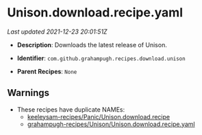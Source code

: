 # Unison.download.recipe.yaml

_Last updated 2021-12-23 20:01:51Z_

- **Description**: Downloads the latest release of Unison.

- **Identifier**: `com.github.grahampugh.recipes.download.unison`

- **Parent Recipes**: `None`


## Warnings

- These recipes have duplicate NAMEs:
    - [keeleysam-recipes/Panic/Unison.download.recipe](/autopkg-dupe-tracker/keeleysam-recipes/Panic/Unison.download.recipe)
    - [grahampugh-recipes/Unison/Unison.download.recipe.yaml](/autopkg-dupe-tracker/grahampugh-recipes/Unison/Unison.download.recipe.yaml)